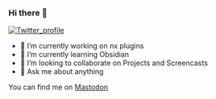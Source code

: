 ### Hi there 👋

<p align="left"> 
<a href="https://twitter.com/intent/follow?screen_name=dominik_pieper" target="blank"><img src="https://img.shields.io/twitter/follow/dominik_pieper?logo=twitter&style=for-the-badge&color=1DA1F2" alt="Twitter_profile"/></a>
</p>

- 🔭 I’m currently working on nx plugins
- 🌱 I’m currently learning Obsidian
- 👯 I’m looking to collaborate on Projects and Screencasts
- 💬 Ask me about anything

You can find me on <a rel="me" href="https://mastodon.online/@dominikpieper">Mastodon</a>
